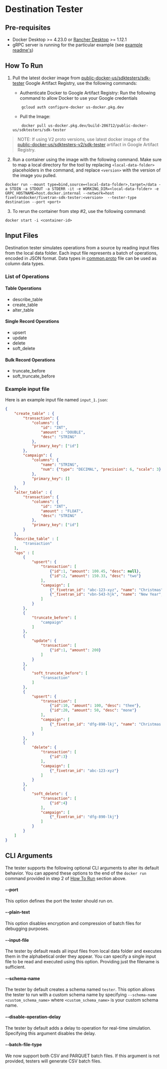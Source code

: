 # Destination Tester

## Pre-requisites
- Docker Desktop >= 4.23.0 or [Rancher Desktop](https://rancherdesktop.io/) >= 1.12.1
- gRPC server is running for the particular example (see [example readme's](/v1_examples/destination/))

## How To Run

1. Pull the latest docker image from [public-docker-us/sdktesters/sdk-tester](https://console.cloud.google.com/artifacts/browse/build-286712/us/public-docker-us/sdktesters%2Fsdk-tester) Google Artifact Registry, use the following commands:
   
    - Authenticate Docker to Google Artifact Registry: Run the following command to allow Docker to use your Google credentials
    ```
        gcloud auth configure-docker us-docker.pkg.dev
    ```
    - Pull the Image: 
    ```
        docker pull us-docker.pkg.dev/build-286712/public-docker-us/sdktesters/sdk-tester   
    ```

> NOTE: If using V2 proto versions, use latest docker image of the [public-docker-us/sdktesters-v2/sdk-tester](https://console.cloud.google.com/artifacts/docker/build-286712/us/public-docker-us/sdktesters-v2%2Fsdk-tester?invt=Abm4dQ&inv=1) artifact in Google Artifact Registry.

2. Run a container using the image with the following command. Make sure to map a local directory for the tool by replacing `<local-data-folder>` placeholders in the command, and replace `<version>` with the version of the image you pulled.

```
docker run --mount type=bind,source=<local-data-folder>,target=/data -a STDIN -a STDOUT -a STDERR -it -e WORKING_DIR=<local-data-folder> -e GRPC_HOSTNAME=host.docker.internal --network=host fivetrandocker/fivetran-sdk-tester:<version>  --tester-type destination --port <port>
```

3. To rerun the container from step #2, use the following command:

```
docker start -i <container-id>
```

## Input Files

Destination tester simulates operations from a source by reading input files from the local data folder. Each input file represents a batch of operations, encoded in JSON format. Data types in [common.proto](https://github.com/fivetran/fivetran_sdk/blob/main/common.proto#L73) file can be used as column data types.

### List of Operations

#### Table Operations
* describe_table
* create_table
* alter_table

#### Single Record Operations
* upsert
* update
* delete
* soft_delete

#### Bulk Record Operations
* truncate_before
* soft_truncate_before

### Example input file
Here is an example input file named `input_1.json`:

```json
{
    "create_table" : {
        "transaction": {
            "columns": {
                "id": "INT",
                "amount" : "DOUBLE",
                "desc": "STRING"
            },
            "primary_key": ["id"]
        },
        "campaign": {
            "columns": {
                "name": "STRING",
                "num": {"type": "DECIMAL", "precision": 6, "scale": 3}
            },
            "primary_key": []
        }
    },
    "alter_table" : {
        "transaction": {
            "columns": {
                "id": "INT",
                "amount" : "FLOAT",
                "desc": "STRING"
            },
            "primary_key": ["id"]
        }
    },
    "describe_table" : [
        "transaction"
    ],
    "ops" : [
        {
            "upsert": {
                "transaction": [
                    {"id":1, "amount": 100.45, "desc": null},
                    {"id":2, "amount": 150.33, "desc": "two"}
                ],
                "campaign": [
                    {"_fivetran_id": "abc-123-xyz", "name": "Christmas", "num": 100.23},
                    {"_fivetran_id": "vbn-543-hjk", "name": "New Year", "num": 200.56}
                ]
            }
        },
        {
            "truncate_before": [
                "campaign"
            ]
        },
        {
            "update": {
                "transaction": [
                    {"id":1, "amount": 200}
                ]
            }
        },
        {
            "soft_truncate_before": [
                "transaction"
            ]
        },
        {
            "upsert": {
                "transaction": [
                    {"id":10, "amount": 100, "desc": "thee"},
                    {"id":20, "amount": 50, "desc": "mone"}
                ],
                "campaign": [
                    {"_fivetran_id": "dfg-890-lkj", "name": "Christmas 2", "num": 400.32}
                ]
            }
        },
        {
            "delete": {
                "transaction": [
                    {"id":3}
                ],
                "campaign": [
                    {"_fivetran_id": "abc-123-xyz"}
                ]
            }
        },
        {
            "soft_delete": {
                "transaction": [
                    {"id":4}
                ],
                "campaign": [
                    {"_fivetran_id": "dfg-890-lkj"}
                ]
            }
        }
    ]
}

```

## CLI Arguments

The tester supports the following optional CLI arguments to alter its default behavior. You can append these options to the end of the `docker run` command provided in step 2 of [How To Run](https://github.com/fivetran/fivetran_sdk/tree/main/tools/destination-tester#how-to-run) section above.

#### --port
This option defines the port the tester should run on.

#### --plain-text
This option disables encryption and compression of batch files for debugging purposes.

#### --input-file
The tester by default reads all input files from local data folder and executes them in the alphabetical order they appear. You can specify a single input file to be read and executed using this option. Providing just the filename is sufficient.

#### --schema-name
The tester by default creates a schema named `tester`. This option allows the tester to run with a custom schema name by specifying `--schema-name <custom_schema_name>` where `<custom_schema_name>` is your custom schema name.

#### --disable-operation-delay
The tester by default adds a delay to operation for real-time simulation. Specifying this argument disables the delay.

#### --batch-file-type
We now support both CSV and PARQUET batch files. If this argument is not provided, testers will generate CSV batch files.